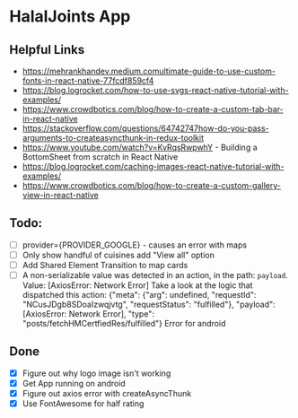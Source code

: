 # HalalJoints App

## Helpful Links

* https://mehrankhandev.medium.comultimate-guide-to-use-custom-fonts-in-react-native-77fcdf859cf4
* https://blog.logrocket.com/how-to-use-svgs-react-native-tutorial-with-examples/
* https://www.crowdbotics.com/blog/how-to-create-a-custom-tab-bar-in-react-native
* https://stackoverflow.com/questions/64742747how-do-you-pass-arguments-to-createasyncthunk-in-redux-toolkit
* https://www.youtube.com/watch?v=KvRqsRwpwhY - Building a BottomSheet from scratch in React Native
* https://blog.logrocket.com/caching-images-react-native-tutorial-with-examples/
* https://www.crowdbotics.com/blog/how-to-create-a-custom-gallery-view-in-react-native

## Todo:

- [ ] provider={PROVIDER_GOOGLE} - causes an error with maps
- [ ] Only show handful of cuisines add "View all" option
- [ ] Add Shared Element Transition to map cards
- [ ] A non-serializable value was detected in an action, in the path: `payload`. Value: [AxiosError: Network Error]
      Take a look at the logic that dispatched this action: {"meta": {"arg": undefined, "requestId": "NCusJDgb8SDoaIzwqjvtg", "requestStatus": "fulfilled"}, "payload": [AxiosError: Network Error], "type": "posts/fetchHMCertfiedRes/fulfilled"} Error for android

## Done

- [x] Figure out why logo image isn't working
- [x] Get App running on android
- [x] Figure out axios error with createAsyncThunk
- [x] Use FontAwesome for half rating
